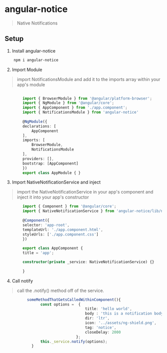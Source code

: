 # angular-notice
> Native Notifications

## Setup
1. Install angular-notice
```bash
	npm i angular-notice
```
2. Import Module
> import NotificationsModule and add it to the imports array within your app's module
```typescript
 
        import { BrowserModule } from '@angular/platform-browser';
        import { NgModule } from '@angular/core';
        import { AppComponent } from './app.component';
        import { NotificationsModule } from 'angular-notice'
        
        @NgModule({
        declarations: [
            AppComponent
        ],
        imports: [
            BrowserModule,
            NotificationsModule
        ],
        providers: [],
        bootstrap: [AppComponent]
        })
        export class AppModule { }
```      
3. Import NativeNotificationService and inject
> import the NativeNotificationService in your app's component and inject it into your app's constructor
```typescript
        import { Component } from '@angular/core';
        import { NativeNotificationService } from 'angular-notice/lib/native-notification.service';
        
        @Component({
        selector: 'app-root',
        templateUrl: './app.component.html',
        styleUrls: ['./app.component.css']
        })
        
        export class AppComponent {
        title = 'app';

        constructor(private _service: NativeNotificationService) {}
 
        }
```
4. Call notify
> call the .notify() method off of the service.
```typescript
          someMethodThatGetsCalledWithinComponent(){
                const options =  { 
                                    title: 'hello world',
                                    body : 'this is a notification body',
                                    dir: 'ltr',
                                    icon: '../assets/ng-shield.png',
                                    tag: 'notice',
                                    closeDelay: 2000
                                };
                this._service.notify(options);
            }
```
